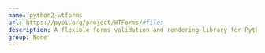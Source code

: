 ```yaml
---
name: python2-wtforms
url: https://pypi.org/project/WTForms/#files
description: A flexible forms validation and rendering library for Python web development.
group: None
---
```

